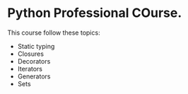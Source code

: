 # Python Professional COurse.

This course follow these topics:
- Static typing
- Closures
- Decorators
- Iterators
- Generators
- Sets